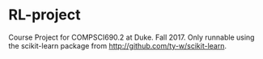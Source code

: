 # RL-project

Course Project for COMPSCI690.2 at Duke. Fall 2017. Only runnable using the scikit-learn package from http://github.com/ty-w/scikit-learn.
